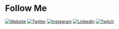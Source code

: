 # Follow Me

[![Website](https://lexi.gg/favicon.png)](https://lexi.gg)
[![Twitter](https://i.imgur.com/yI7WMJh.png)](https://twitter.com/xLexiWolf)
[![Instagram](https://i.imgur.com/86MxEv1.png)](https://instagram.com/xLexiWolf)
[![LinkedIn](https://i.imgur.com/dIKtn3m.png)](https://linkedin.com/in/xLexiWolf)
[![Twitch](https://i.imgur.com/fq7YrFu.png)](https://twitch.tv/Lexi)
